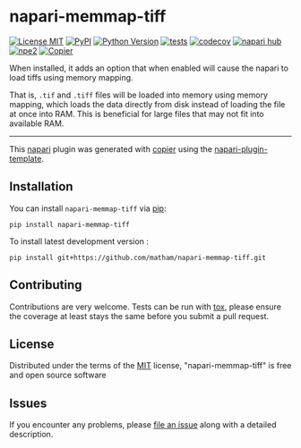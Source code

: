 # napari-memmap-tiff

[![License MIT](https://img.shields.io/pypi/l/napari-memmap-tiff.svg?color=green)](https://github.com/matham/napari-memmap-tiff/raw/main/LICENSE)
[![PyPI](https://img.shields.io/pypi/v/napari-memmap-tiff.svg?color=green)](https://pypi.org/project/napari-memmap-tiff)
[![Python Version](https://img.shields.io/pypi/pyversions/napari-memmap-tiff.svg?color=green)](https://python.org)
[![tests](https://github.com/matham/napari-memmap-tiff/workflows/tests/badge.svg)](https://github.com/matham/napari-memmap-tiff/actions)
[![codecov](https://codecov.io/gh/matham/napari-memmap-tiff/branch/main/graph/badge.svg)](https://codecov.io/gh/matham/napari-memmap-tiff)
[![napari hub](https://img.shields.io/endpoint?url=https://api.napari-hub.org/shields/napari-memmap-tiff)](https://napari-hub.org/plugins/napari-memmap-tiff)
[![npe2](https://img.shields.io/badge/plugin-npe2-blue?link=https://napari.org/stable/plugins/index.html)](https://napari.org/stable/plugins/index.html)
[![Copier](https://img.shields.io/endpoint?url=https://raw.githubusercontent.com/copier-org/copier/master/img/badge/badge-grayscale-inverted-border-purple.json)](https://github.com/copier-org/copier)

When installed, it adds an option that when enabled will cause the napari
to load tiffs using memory mapping.

That is, `.tif` and `.tiff` files will be loaded into memory using memory
mapping, which loads the data directly from disk instead of loading the file
at once into RAM. This is beneficial for large files that may not fit into
available RAM.

----------------------------------

This [napari] plugin was generated with [copier] using the [napari-plugin-template].

<!--
Don't miss the full getting started guide to set up your new package:
https://github.com/napari/napari-plugin-template#getting-started

and review the napari docs for plugin developers:
https://napari.org/stable/plugins/index.html
-->

## Installation

You can install `napari-memmap-tiff` via [pip]:

    pip install napari-memmap-tiff



To install latest development version :

    pip install git+https://github.com/matham/napari-memmap-tiff.git


## Contributing

Contributions are very welcome. Tests can be run with [tox], please ensure
the coverage at least stays the same before you submit a pull request.

## License

Distributed under the terms of the [MIT] license,
"napari-memmap-tiff" is free and open source software

## Issues

If you encounter any problems, please [file an issue] along with a detailed description.

[napari]: https://github.com/napari/napari
[copier]: https://copier.readthedocs.io/en/stable/
[@napari]: https://github.com/napari
[MIT]: http://opensource.org/licenses/MIT
[BSD-3]: http://opensource.org/licenses/BSD-3-Clause
[GNU GPL v3.0]: http://www.gnu.org/licenses/gpl-3.0.txt
[GNU LGPL v3.0]: http://www.gnu.org/licenses/lgpl-3.0.txt
[Apache Software License 2.0]: http://www.apache.org/licenses/LICENSE-2.0
[Mozilla Public License 2.0]: https://www.mozilla.org/media/MPL/2.0/index.txt
[napari-plugin-template]: https://github.com/napari/napari-plugin-template

[file an issue]: https://github.com/matham/napari-memmap-tiff/issues

[napari]: https://github.com/napari/napari
[tox]: https://tox.readthedocs.io/en/latest/
[pip]: https://pypi.org/project/pip/
[PyPI]: https://pypi.org/
